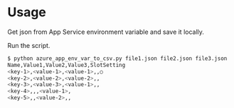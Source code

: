 # Usage

Get json from App Service environment variable and save it locally.

Run the script.

```bash
$ python azure_app_env_var_to_csv.py file1.json file2.json file3.json
Name,Value1,Value2,Value3,SlotSetting
<key-1>,<value-1>,<value-1>,,○
<key-2>,<value-2>,<value-2>,,
<key-3>,<value-3>,<value-1>,,
<key-4>,,,<value-1>,
<key-5>,,<value-2>,,
```
